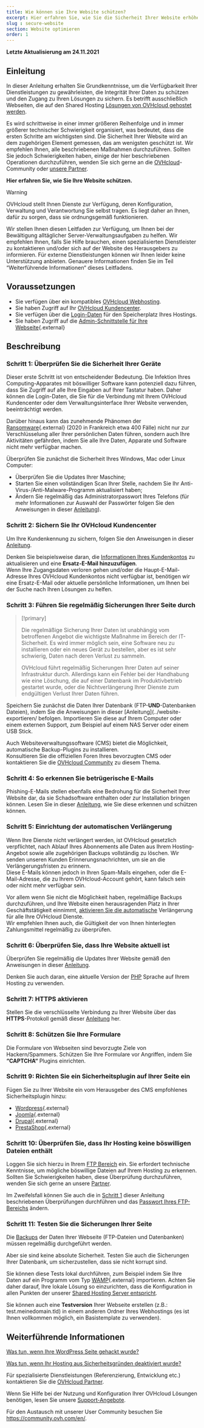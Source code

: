 ```yaml
---
title: Wie können sie Ihre Website schützen?
excerpt: Hier erfahren Sie, wie Sie die Sicherheit Ihrer Website erhöhen
slug : secure-website 
section: Website optimieren 
order: 1
---
```


**Letzte Aktualisierung am 24.11.2021**

## Einleitung

In dieser Anleitung erhalten Sie Grundkenntnisse, um die Verfügbarkeit Ihrer Dienstleistungen zu gewährleisten, die Integrität Ihrer Daten zu schützen und den Zugang zu Ihren Lösungen zu sichern. Es betrifft ausschließlich Webseiten, die auf den Shared Hosting [Lösungen von OVHcloud gehostet werden](https://www.ovhcloud.com/de/web-hosting/).

Es wird schrittweise in einer immer größeren Reihenfolge und in immer größerer technischer Schwierigkeit organisiert, was bedeutet, dass die ersten Schritte am wichtigsten sind. Die Sicherheit Ihrer Website wird an dem zugehörigen Element gemessen, das am wenigsten geschützt ist. Wir empfehlen Ihnen, alle beschriebenen Maßnahmen durchzuführen. Sollten Sie jedoch Schwierigkeiten haben, einige der hier beschriebenen Operationen durchzuführen, wenden Sie sich gerne an die [OVHcloud](https://community.ovh.com/en/)-Community oder [unsere Partner](https://partner.ovhcloud.com/de/).

**Hier erfahren Sie, wie Sie Ihre Website schützen.**

> [!warning]
>
> OVHcloud stellt Ihnen Dienste zur Verfügung, deren Konfiguration, Verwaltung und Verantwortung Sie selbst tragen. Es liegt daher an Ihnen, dafür zu sorgen, dass sie ordnungsgemäß funktionieren.
>
> Wir stellen Ihnen diesen Leitfaden zur Verfügung, um Ihnen bei der Bewältigung alltäglicher Server-Verwaltungsaufgaben zu helfen.  Wir empfehlen Ihnen, falls Sie Hilfe brauchen, einen spezialisierten Dienstleister zu kontaktieren und/oder sich auf der Website des Herausgebers zu informieren. Für externe Dienstleistungen können wir Ihnen leider keine Unterstützung anbieten. Genauere Informationen finden Sie im Teil “Weiterführende Informationen“ dieses Leitfadens.
>

## Voraussetzungen

- Sie verfügen über ein kompatibles [OVHcloud Webhosting](https://www.ovh.de/hosting/).
- Sie haben Zugriff auf Ihr [OVHcloud Kundencenter](https://www.ovh.com/auth/?action=gotomanager&from=https://www.ovh.de/&ovhSubsidiary=de).
- Sie verfügen über die [Login-Daten](../verbindung-ftp-speicher-webhosting/#schritt-1-erforderliche-verbindungsinformationen-abrufen) für den Speicherplatz Ihres Hostings.
- Sie haben Zugriff auf die [Admin-Schnittstelle für Ihre Webseite](https://wordpress.org/support/article/first-steps-with-wordpress/){.external}

## Beschreibung

### Schritt 1: Überprüfen Sie die Sicherheit Ihrer Geräte <a name="local"></a>

Dieser erste Schritt ist von entscheidender Bedeutung. Die Infektion Ihres Computing-Apparates mit böswilliger Software kann potenziell dazu führen, dass Sie Zugriff auf alle Ihre Eingaben auf Ihrer Tastatur haben. Daher können die Login-Daten, die Sie für die Verbindung mit Ihrem OVHcloud Kundencenter oder dem Verwaltungsinterface Ihrer Website verwenden, beeinträchtigt werden.

Darüber hinaus kann das zunehmende Phänomen der [Ransomware](https://www.bsi.bund.de/DE/Themen/Verbraucherinnen-und-Verbraucher/Cyber-Sicherheitslage/Methoden-der-Cyber-Kriminalitaet/Schadprogramme/Ransomware/ransomware_node.html){.external} (2020 in Frankreich etwa 400 Fälle) nicht nur zur Verschlüsselung aller Ihrer persönlichen Daten führen, sondern auch Ihre Aktivitäten gefährden, indem Sie alle Ihre Daten, Apparate und Software nicht mehr verfügbar machen. 

Überprüfen Sie zunächst die Sicherheit Ihres Windows, Mac oder Linux Computer:

- Überprüfen Sie die Updates Ihrer Maschine;
- Starten Sie einen vollständigen Scan Ihrer Stelle, nachdem Sie Ihr Anti-Virus-/Anti-Malware-Programm aktualisiert haben;
- Ändern Sie regelmäßig das Administratorpasswort Ihres Telefons (für mehr Informationen zur Auswahl der Passwörter folgen Sie den Anweisungen in dieser [Anleitung](../../customer/alles_uber_ihre_ovh_kundenkennung/#ein-starkes-und-einzigartiges-passwort-erstellen)).

### Schritt 2: Sichern Sie Ihr OVHcloud Kundencenter

Um Ihre Kundenkennung zu sichern, folgen Sie den Anweisungen in dieser [Anleitung](../../customer/alles_uber_ihre_ovh_kundenkennung/).

Denken Sie beispielsweise daran, die [Informationen Ihres Kundenkontos](../customer/alles_uber_ihre_ovh_kundenkennung/#personliche-daten-im-account-verwalten_1) zu aktualisieren und eine **Ersatz-E-Mail hinzuzufügen**.<br>
Wenn Ihre Zugangsdaten verloren gehen und/oder die Haupt-E-Mail-Adresse Ihres OVHcloud Kundenkontos nicht verfügbar ist, benötigen wir eine Ersatz-E-Mail oder aktuelle persönliche Informationen, um Ihnen bei der Suche nach Ihren Lösungen zu helfen.

### Schritt 3: Führen Sie regelmäßig Sicherungen Ihrer Seite durch <a name="backup"></a>

> [!primary]
>
> Die regelmäßige Sicherung Ihrer Daten ist unabhängig vom betroffenen Angebot die wichtigste Maßnahme im Bereich der IT-Sicherheit. Es wird immer möglich sein, eine Software neu zu installieren oder ein neues Gerät zu bestellen, aber es ist sehr schwierig, Daten nach deren Verlust zu sammeln.
>
> OVHcloud führt regelmäßig Sicherungen Ihrer Daten auf seiner Infrastruktur durch. Allerdings kann ein Fehler bei der Handhabung wie eine Löschung, die auf einer Datenbank im Produktivbetrieb gestartet wurde, oder die Nichtverlängerung Ihrer Dienste zum endgültigen Verlust Ihrer Daten führen.
>

Speichern Sie zunächst die Daten Ihrer Datenbank (FTP-**UND**-Datenbanken Dateien), indem Sie die Anweisungen in dieser [Anleitung](../website-exportieren/ befolgen. Importieren Sie diese auf Ihrem Computer oder einem externen Support, zum Beispiel auf einem NAS Server oder einem USB Stick.

Auch Websiteverwaltungssoftware (CMS) bietet die Möglichkeit, automatische Backup-Plugins zu installieren.<br>
Konsultieren Sie die offiziellen Foren Ihres bevorzugten CMS oder kontaktieren Sie die [OVHcloud Community](https://community.ovh.com/en/) zu diesem Thema.

### Schritt 4: So erkennen Sie betrügerische E-Mails

Phishing-E-Mails stellen ebenfalls eine Bedrohung für die Sicherheit Ihrer Website dar, da sie Schadsoftware enthalten oder zur Installation bringen können. Lesen Sie in dieser [Anleitung](../../customer/e-mail-betrug-phishing/), wie Sie diese erkennen und schützen können.

### Schritt 5: Einrichtung der automatischen Verlängerung

Wenn Ihre Dienste nicht verlängert werden, ist OVHcloud gesetzlich verpflichtet, nach Ablauf Ihres Abonnements alle Daten aus Ihrem Hosting-Angebot sowie alle zugehörigen Backups vollständig zu löschen. Wir senden unseren Kunden Erinnerungsnachrichten, um sie an die Verlängerungsfristen zu erinnern.<br>
Diese E-Mails können jedoch in Ihren Spam-Mails eingehen, oder die E-Mail-Adresse, die zu Ihrem OVHcloud-Account gehört, kann falsch sein oder nicht mehr verfügbar sein.

Vor allem wenn Sie nicht die Möglichkeit haben, regelmäßige Backups durchzuführen, und Ihre Website einen herausragenden Platz in Ihrer Geschäftstätigkeit einnimmt, [aktivieren Sie die automatische](../../billing/anleitung_zur_nutzung_der_automatischen_verlangerung_bei_ovh/#ubersicht-meine-dienste-aufrufen) Verlängerung für alle Ihre OVHcloud Dienste.<br>
Wir empfehlen Ihnen auch, die Gültigkeit der von Ihnen hinterlegten Zahlungsmittel regelmäßig zu überprüfen.

### Schritt 6: Überprüfen Sie, dass Ihre Website aktuell ist

Überprüfen Sie regelmäßig die Updates Ihrer Website gemäß den Anweisungen in dieser [Anleitung](../sicherheit-hosting-deaktiviert/#22-ihre-website-aktualisieren).

Denken Sie auch daran, eine aktuelle Version der [PHP](../konfiguration_von_php_fur_ein_ovh_webhosting_2014/) Sprache auf Ihrem Hosting zu verwenden.

### Schritt 7: HTTPS aktivieren

Stellen Sie die verschlüsselte Verbindung zu Ihrer Website über das **HTTPS**-Protokoll gemäß dieser [Anleitung](../website-umstellen-https-ssl/) her.

### Schritt 8: Schützen Sie Ihre Formulare

Die Formulare von Webseiten sind bevorzugte Ziele von Hackern/Spammers. Schützen Sie Ihre Formulare vor Angriffen, indem Sie **“CAPTCHA“** Plugins einrichten.

### Schritt 9: Richten Sie ein Sicherheitsplugin auf Ihrer Seite ein

Fügen Sie zu Ihrer Website ein vom Herausgeber des CMS empfohlenes Sicherheitsplugin hinzu:

- [Wordpress](https://wordpress.com/de/){.external}
- [Joomla](https://www.joomla.de/){.external}
- [Drupal](https://www.drupal.de/){.external}
- [PrestaShop](https://www.prestashop.com/de){.external}

### Schritt 10: Überprüfen Sie, dass Ihr Hosting keine böswilligen Dateien enthält

Loggen Sie sich hierzu in Ihrem [FTP Bereich](../verbindung-ftp-speicher-webhosting/) ein. Sie erfordert technische Kenntnisse, um mögliche böswillige Dateien auf Ihrem Hosting zu erkennen. Sollten Sie Schwierigkeiten haben, diese Überprüfung durchzuführen, wenden Sie sich gerne an unsere [Partner](https://partner.ovhcloud.com/de/).

Im Zweifelsfall können Sie auch die in [Schritt 1](#local) dieser Anleitung beschriebenen Überprüfungen durchführen und das [Passwort Ihres FTP-Bereichs](../ftp-benutzer-passwort-aendern/) ändern.

### Schritt 11: Testen Sie die Sicherungen Ihrer Seite

Die [Backups](#backup) der Daten Ihrer Webseite (FTP-Dateien und Datenbanken) müssen regelmäßig durchgeführt werden.

Aber sie sind keine absolute Sicherheit. Testen Sie auch die Sicherungen Ihrer Datenbank, um sicherzustellen, dass sie nicht korrupt sind.

Sie können diese Tests lokal durchführen, zum Beispiel indem Sie Ihre Daten auf ein Programm vom Typ [WAMP](https://www.wampserver.com/en/){.external} importieren. Achten Sie daher darauf, Ihre lokale Lösung so einzurichten, dass die Konfiguration in allen Punkten der unserer [Shared Hosting Server entspricht](https://webhosting-infos.hosting.ovh.net/).

Sie können auch eine **Testversion** Ihrer Webseite erstellen (z.B.: test.meinedomain.tld) in einem anderen Ordner Ihres Webhostings (es ist Ihnen vollkommen möglich, ein Basistemplate zu verwenden).

## Weiterführende Informationen

[Was tun, wenn Ihre WordPress Seite gehackt wurde?](../was_tun_wenn_ihre_wordpress_seite_gehackt_wurde/)

[Was tun, wenn Ihr Hosting aus Sicherheitsgründen deaktiviert wurde?](../sicherheit-hosting-deaktiviert/)

Für spezialisierte Dienstleistungen (Referenzierung, Entwicklung etc.) kontaktieren Sie die [OVHcloud Partner](https://partner.ovhcloud.com/de/).

Wenn Sie Hilfe bei der Nutzung und Konfiguration Ihrer OVHcloud Lösungen benötigen, lesen Sie unsere [Support-Angebote](https://www.ovhcloud.com/de/support-levels/).

Für den Austausch mit unserer User Community besuchen Sie <https://community.ovh.com/en/>.
